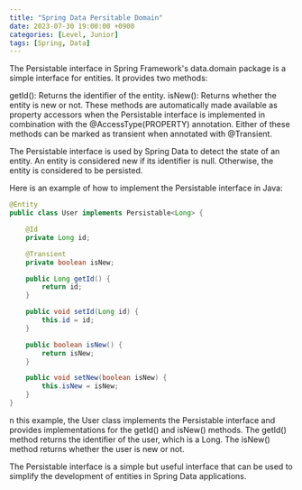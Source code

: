 ```yaml
---
title: "Spring Data Persitable Domain"
date: 2023-07-30 19:00:00 +0900
categories: [Level, Junior]
tags: [Spring, Data]
---
```


The Persistable interface in Spring Framework's data.domain package is a simple interface for entities. It provides two methods:

getId(): Returns the identifier of the entity.
isNew(): Returns whether the entity is new or not.
These methods are automatically made available as property accessors when the Persistable interface is implemented in combination with the @AccessType(PROPERTY) annotation. Either of these methods can be marked as transient when annotated with @Transient.

The Persistable interface is used by Spring Data to detect the state of an entity. An entity is considered new if its identifier is null. Otherwise, the entity is considered to be persisted.

Here is an example of how to implement the Persistable interface in Java:

```java
@Entity
public class User implements Persistable<Long> {

    @Id
    private Long id;

    @Transient
    private boolean isNew;

    public Long getId() {
        return id;
    }

    public void setId(Long id) {
        this.id = id;
    }

    public boolean isNew() {
        return isNew;
    }

    public void setNew(boolean isNew) {
        this.isNew = isNew;
    }
}
```

n this example, the User class implements the Persistable interface and provides implementations for the getId() and isNew() methods. The getId() method returns the identifier of the user, which is a Long. The isNew() method returns whether the user is new or not.

The Persistable interface is a simple but useful interface that can be used to simplify the development of entities in Spring Data applications.
